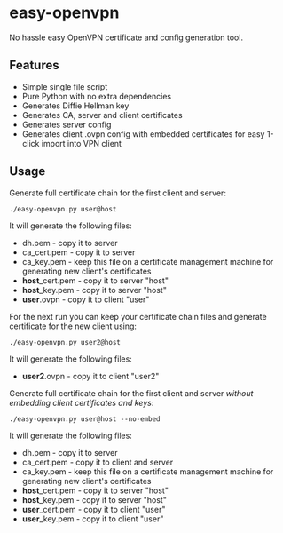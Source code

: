 easy-openvpn
============

No hassle easy OpenVPN certificate and config generation tool.

Features
--------

* Simple single file script
* Pure Python with no extra dependencies
* Generates Diffie Hellman key
* Generates CA, server and client certificates
* Generates server config
* Generates client .ovpn config with embedded certificates for easy 1-click import into VPN client

Usage
-----

Generate full certificate chain for the first client and server:
```
./easy-openvpn.py user@host
```
It will generate the following files:
* dh.pem - copy it to server
* ca_cert.pem - copy it to server
* ca_key.pem - keep this file on a certificate management machine for generating new client's certificates
* **host**_cert.pem - copy it to server "host"
* **host**_key.pem - copy it to server "host"
* **user**.ovpn - copy it to client "user"

For the next run you can keep your certificate chain files and generate certificate for the new client using:
```
./easy-openvpn.py user2@host
```
It will generate the following files:
* **user2**.ovpn - copy it to client "user2"

Generate full certificate chain for the first client and server *without embedding client certificates and keys*:
```
./easy-openvpn.py user@host --no-embed
```
It will generate the following files:
* dh.pem - copy it to server
* ca_cert.pem - copy it to client and server
* ca_key.pem - keep this file on a certificate management machine for generating new client's certificates
* **host**_cert.pem - copy it to server "host"
* **host**_key.pem - copy it to server "host"
* **user**_cert.pem - copy it to client "user"
* **user**_key.pem - copy it to client "user"
